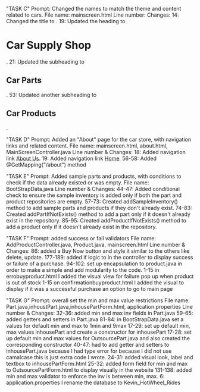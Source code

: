 "TASK C"
Prompt: Changed the names to match the theme and content related to cars.
File name: mainscreen.html
Line number:
Changes:
14: Changed the title to <title>Kevin's Hot Wheels Dealership</title>.
19: Updated the heading to <h1>Car Supply Shop</h1>.
21: Updated the subheading to <h2>Car Parts</h2>.
53: Updated another subheading to <h2>Car Products</h2>.


"TASK D"
Prompt: Added an "About" page for the car store, with navigation links and related content.
File name: mainscreen.html, about.html, MainScreenController.java
Line number & Changes:
18: Added navigation link <a href="/about">About Us</a>.
19: Added navigation link <a href="/">Home</a>.
56-58: Added @GetMapping("/about") method


"TASK E"
Prompt: Added sample parts and products, with conditions to check if the data already existed or was empty.
File name: BootStrapData.java
Line number & Changes:
44-47: Added conditional check to ensure the sample inventory is added only if both the part and product repositories are empty.
57-73: Created addSampleInventory() method to add sample parts and products if they don't already exist.
74-83: Created addPartIfNotExists() method to add a part only if it doesn't already exist in the repository.
85-95: Created addProductIfNotExists() method to add a product only if it doesn't already exist in the repository.

"TASK F" 
Prompt: added success or fail validators
File name: AddProductController.java, Product.java, mainscreen.html
Line number & Changes:
86: added a Buy Now button and style it similar to the others like delete, update.
177-189: added if logic to in the controller to display success or failure of a purchase.
94-102: set up encapsulation to product.java in order to make a simple and add modularity to the code.
1-15 in errobuyproduct.html I added the visual view for failure pop up when product is out of stock
1-15 on confirmationbuyproduct.html I added the visual to display if it was a successful purchase an option to go to main page

"TASK G"
Prompt: overall set the min and max value restrictions 
File name: Part.java,inhoustPart.java,inhousePartForm.html, application.properties
Line number & Changes: 
32-36: added min and max inv fields in Part.java
59-65: added getters and setters in Part.java
81-84: in BootStrapData.java set a values for default min and max to 1min and 9max
17-29: set up default min, max values inhousePart and create a constructor for inhousePart
17-28: set up default min and max values for OutsourcePart.java and also created the corresponding constructor
40-47: had to add getter and setters to inhousePart.java because I had type error for because I did not use camalcase this is just extra code I wrote.
24-31: added visual look, label and textbox to inhousePartForm.html
25-32: added form field for min and max to OutsourcePartForm.html to display visually in the website
131-138: added min and max validator to enforce the inv is between min, max.
6: application.properties I rename the database to Kevin_HotWheel_Rides


